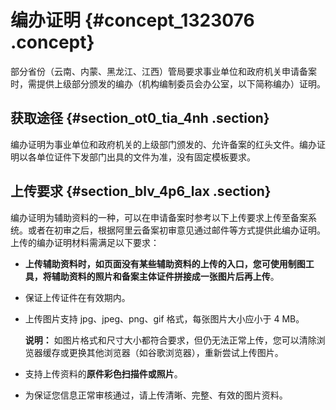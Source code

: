 # 编办证明 {#concept_1323076 .concept}

部分省份（云南、内蒙、黑龙江、江西）管局要求事业单位和政府机关申请备案时，需提供上级部分颁发的编办（机构编制委员会办公室，以下简称编办）证明。

## 获取途径 {#section_ot0_tia_4nh .section}

编办证明为事业单位和政府机关的上级部门颁发的、允许备案的红头文件。编办证明以各单位证件下发部门出具的文件为准，没有固定模板要求。

## 上传要求 {#section_blv_4p6_lax .section}

编办证明为辅助资料的一种，可以在申请备案时参考以下上传要求上传至备案系统。或者在初审之后，根据阿里云备案初审意见通过邮件等方式提供此编办证明。上传的编办证明材料需满足以下要求：

-   **上传辅助资料时，如页面没有某些辅助资料的上传的入口，您可使用制图工具，将辅助资料的照片和备案主体证件拼接成一张图片后再上传**。

-   保证上传证件在有效期内。
-   上传图片支持 jpg、jpeg、png、gif 格式，每张图片大小应小于 4 MB。

    **说明：** 如图片格式和尺寸大小都符合要求，但仍无法正常上传，您可以清除浏览器缓存或更换其他浏览器（如谷歌浏览器），重新尝试上传图片。

-   支持上传资料的**原件彩色扫描件或照片**。
-   为保证您信息正常审核通过，请上传清晰、完整、有效的图片资料。

